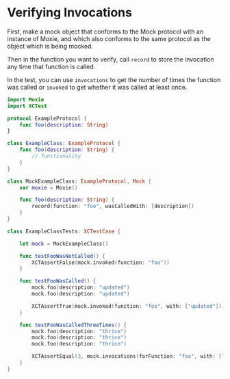 # Verifying Invocations

First, make a mock object that conforms to the Mock protocol with an instance of Moxie, and which also conforms to the same protocol as the object which is being mocked.

Then in the function you want to verify, call `record` to store the invocation any time that function is called.

In the test, you can use `invocations` to get the number of times the function was called or `invoked` to get whether it was called at least once.

```swift
import Moxie
import XCTest

protocol ExampleProtocol {
    func foo(description: String)
}

class ExampleClass: ExampleProtocol {
    func foo(description: String) {
        // functionality
    }
}

class MockExampleClass: ExampleProtocol, Mock {
    var moxie = Moxie()

    func foo(description: String) {
        record(function: "foo", wasCalledWith: [description])
    }
}

class ExampleClassTests: XCTestCase {

    let mock = MockExampleClass()

    func testFooWasNotCalled() {
        XCTAssertFalse(mock.invoked(function: "foo"))
    }

    func testFooWasCalled() {
        mock.foo(description: "updated")
        mock.foo(description: "updated")

        XCTAssertTrue(mock.invoked(function: "foo", with: ["updated"]))
    }

    func testFooWasCalledThreeTimes() {
        mock.foo(description: "thrice")
        mock.foo(description: "thrice")
        mock.foo(description: "thrice")

        XCTAssertEqual(3, mock.invocations(forFunction: "foo", with: ["thrice"]))
    }
}
```
